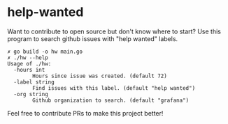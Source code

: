 # help-wanted
Want to contribute to open source but don't know where to start? Use this program to search github issues with "help wanted" labels.

```
✗ go build -o hw main.go
✗ ./hw --help
Usage of ./hw:
  -hours int
    	Hours since issue was created. (default 72)
  -label string
    	Find issues with this label. (default "help wanted")
  -org string
    	Github organization to search. (default "grafana")
```

Feel free to contribute PRs to make this project better!

